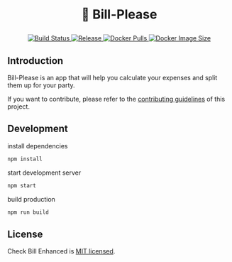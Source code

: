 <h1 align="center">
  <p align="center">🧾 Bill-Please</p>
</h1>

<p align="center">
  <a href="https://jenkins.chatreejs.com/job/chatreejs/job/bill-please/job/main/" target="_blank">
    <img src="https://jenkins.chatreejs.com/job/chatreejs/job/bill-please/job/main/badge/icon" alt="Build Status">
  </a>
  <a href="https://github.com/chatreejs/bill-please/releases"
    target="_blank">
    <img src="https://img.shields.io/github/v/release/chatreejs/bill-please?include_prereleases&sort=semver" alt="Release">
  </a>
  <a href="https://hub.docker.com/r/chatreejs/bill-please"
    target="_blank">
    <img src="https://img.shields.io/docker/pulls/chatreejs/bill-please" alt="Docker Pulls">
  </a>
  <a href="https://hub.docker.com/r/chatreejs/bill-please"
    target="_blank">
    <img src="https://img.shields.io/docker/image-size/chatreejs/bill-please" alt="Docker Image Size">
  </a>
</p>

## Introduction

Bill-Please is an app that will help you calculate your expenses and split them up for your party.

If you want to contribute, please refer to the [contributing guidelines](./CONTRIBUTING.md) of this project.

## Development

install dependencies

```bash
npm install
```

start development server

```bash
npm start
```

build production

```bash
npm run build
```

## License

Check Bill Enhanced is [MIT licensed](./LICENSE).
